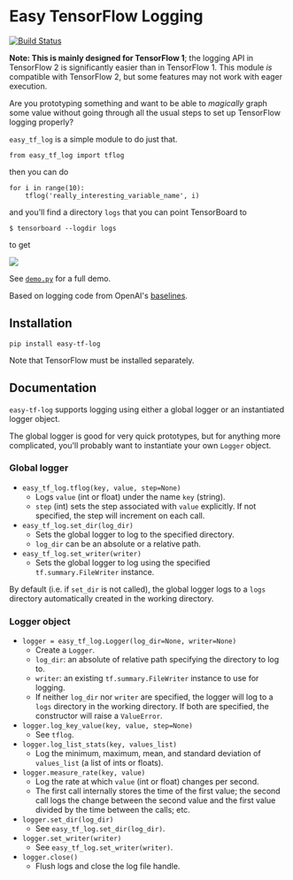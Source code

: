# Easy TensorFlow Logging

[![Build Status](https://travis-ci.com/mrahtz/easy-tf-log.svg?branch=master)](https://travis-ci.com/mrahtz/easy-tf-log)

**Note: This is mainly designed for TensorFlow 1**; the logging API in TensorFlow 2 is significantly easier than in TensorFlow 1. This module *is* compatible with TensorFlow 2, but some features may not work with eager execution.

Are you prototyping something and want to be able to _magically_ graph some value
without going through all the usual steps to set up TensorFlow logging properly?

`easy_tf_log` is a simple module to do just that.

```
from easy_tf_log import tflog
```

then you can do

```
for i in range(10):
    tflog('really_interesting_variable_name', i)
```

and you'll find a directory `logs` that you can point TensorBoard to

`$ tensorboard --logdir logs`

to get

![](https://github.com/mrahtz/easy-tf-log/blob/master/tensorboard_screenshot.png)

See [`demo.py`](demo.py) for a full demo.

Based on logging code from OpenAI's [baselines](https://github.com/openai/baselines).

## Installation

`pip install easy-tf-log`

Note that TensorFlow must be installed separately.

## Documentation

`easy-tf-log` supports logging using either a global logger or an instantiated logger object.

The global logger is good for very quick prototypes, but for anything more complicated,
you'll probably want to instantiate your own `Logger` object.

### Global logger

* `easy_tf_log.tflog(key, value, step=None)`
  * Logs `value` (int or float) under the name `key` (string).
  * `step` (int) sets the step associated with `value` explicitly.
    If not specified, the step will increment on each call.
* `easy_tf_log.set_dir(log_dir)`
  * Sets the global logger to log to the specified directory.
  * `log_dir` can be an absolute or a relative path.
* `easy_tf_log.set_writer(writer)`
  * Sets the global logger to log using the specified `tf.summary.FileWriter` instance.
  
By default (i.e. if `set_dir` is not called), the global logger logs to a `logs` directory
automatically created in the working directory.

### Logger object

* `logger = easy_tf_log.Logger(log_dir=None, writer=None)`
  * Create a `Logger`.
  * `log_dir`: an absolute of relative path specifying the directory to log to.
  * `writer`: an existing `tf.summary.FileWriter` instance to use for logging.
  * If neither `log_dir` nor `writer` are specified, the logger will log to a `logs` directory in the
    working directory. If both are specified, the constructor will raise a `ValueError`.
* `logger.log_key_value(key, value, step=None)`
  * See `tflog`.
* `logger.log_list_stats(key, values_list)`
  * Log the minimum, maximum, mean, and standard deviation of `values_list` (a list of ints or floats).
* `logger.measure_rate(key, value)`
  * Log the rate at which `value` (int or float) changes per second.
  * The first call internally stores the time of the first value;
    the second call logs the change between the second value and the first value divided by the
    time between the calls; etc.
* `logger.set_dir(log_dir)`
  * See `easy_tf_log.set_dir(log_dir)`.
* `logger.set_writer(writer)`
  * See `easy_tf_log.set_writer(writer)`.
* `logger.close()`
  * Flush logs and close the log file handle.
